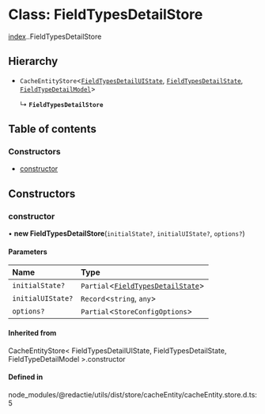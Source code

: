 # Class: FieldTypesDetailStore

[index](../wiki/index).[<internal>](../wiki/index.%3Cinternal%3E).FieldTypesDetailStore

## Hierarchy

- `CacheEntityStore`<[`FieldTypesDetailUIState`](../wiki/index.%3Cinternal%3E#fieldtypesdetailuistate), [`FieldTypesDetailState`](../wiki/index.%3Cinternal%3E#fieldtypesdetailstate), [`FieldTypeDetailModel`](../wiki/index#fieldtypedetailmodel)\>

  ↳ **`FieldTypesDetailStore`**

## Table of contents

### Constructors

- [constructor](../wiki/index.%3Cinternal%3E.FieldTypesDetailStore#constructor)

## Constructors

### constructor

• **new FieldTypesDetailStore**(`initialState?`, `initialUIState?`, `options?`)

#### Parameters

| Name | Type |
| :------ | :------ |
| `initialState?` | `Partial`<[`FieldTypesDetailState`](../wiki/index.%3Cinternal%3E#fieldtypesdetailstate)\> |
| `initialUIState?` | `Record`<`string`, `any`\> |
| `options?` | `Partial`<`StoreConfigOptions`\> |

#### Inherited from

CacheEntityStore<
	FieldTypesDetailUIState,
	FieldTypesDetailState,
	FieldTypeDetailModel
\>.constructor

#### Defined in

node_modules/@redactie/utils/dist/store/cacheEntity/cacheEntity.store.d.ts:5

